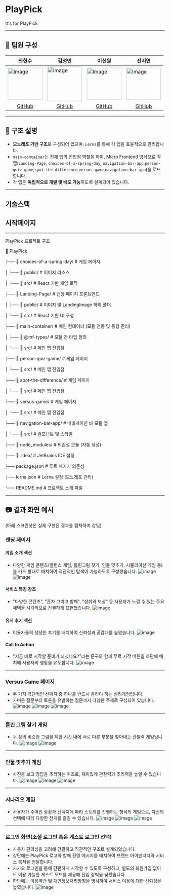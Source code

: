 # PlayPick
It's for PlayPick

---
## 👤 팀원 구성

<table class="tg"><thead>
  <tr>
    <th class="tg-9353"><span style="font-weight:bold">최현수</span></th>
    <th class="tg-9353"><span style="font-weight:bold">김정민</span></th>
    <th class="tg-9353"><span style="font-weight:bold">이신원</span></th>
    <th class="tg-9353"><span style="font-weight:bold">전지연</span></th>
  </tr></thead>
<tbody>
  <tr>
    <td class="tg-9353"><img src="https://cdn.discordapp.com/attachments/1383999022238273586/1384715997809741945/image.png?ex=685370c4&is=68521f44&hm=a179a00ce94ed8a5958c96b23ad7bffe5b7f4daddb69ae2b87bd6bc187ef71f8&" alt="Image" width="109" height="100"></td>
   <td class="tg-9353"><img src="https://avatars.githubusercontent.com/u/6846349?s=80&v=4" alt="Image" width="109" height="109"></td>
    <td class="tg-9353"><img src="https://mblogthumb-phinf.pstatic.net/MjAxNzExMTNfOTkg/MDAxNTEwNTE5MDU1OTAx.CgrsefuknGH3WyTiveT8LsFGXw288baNiov22l9sCywg.x3YtB2I7VXitiMcvgOkRkiH5umtLrNWj7IothphFwF0g.PNG.211grims/136.png?type=w800" alt="Image" width="109" height="100"></td>
    <td class="tg-9353"><img src="https://cdn.discordapp.com/attachments/1383999022238273586/1384715530136715366/1750066148038.jpg?ex=68537055&is=68521ed5&hm=74fb22315aca7246b65fbf04678837fb854606ec610d37f84029ecbba24a583b&" alt="Image" width="109" height="100"></td>
  </tr>
  <tr>
<td class="tg-7btt" style="text-align: center;">
  <a href="https://github.com/IMCODER0000" target="_blank" rel="noopener noreferrer" >GitHub</a>
</td>
<td class="tg-7btt" style="text-align: center;">
  <a href="https://github.com/Mur-pixel" target="_blank" rel="noopener noreferrer">GitHub</a>
</td>
<td class="tg-9353" style="text-align: center;">
  <a href="https://github.com/redEevee" target="_blank" rel="noopener noreferrer">GitHub</a>
</td>
<td class="tg-7btt" style="text-align: center;">
  <a href="https://github.com/dia0723" target="_blank" rel="noopener noreferrer">GitHub</a>
</td>

  </tr>
</tbody></table>
  
  
</div>

---

## 🧩 구조 설명

- **모노레포 기반 구조**로 구성되어 있으며, `Lerna`를 통해 각 앱을 효율적으로 관리합니다.
- `main-container`는 전체 앱의 진입점 역할을 하며, Micro Frontend 방식으로 각 앱(`Landing-Page`, `choices-of-a-spring-day`, `navigation-bar-app`,`person-quiz-game`,`spot-the-difference`,`versus-game`,`navigation-bar-app`)을 로드합니다.
- 각 앱은 **독립적으로 개발 및 배포 가능**하도록 설계되어 있습니다.
  
---
기술스택
---
시작페이지 
---

---

<!DOCTYPE html>
<html lang="ko">
<head>
  <meta charset="UTF-8" />
 PlayPick 프로젝트 구조
 
</head>
<body>
  <div>
    <p><span class="folder">📁 PlayPick</span></p>
    <p>├── <span class="folder">📁 choices-of-a-spring-day/</span> # 게임 페이지</p>
    <p>│   ├── <span class="folder">📁 public/</span> # 이미지 리소스</p>
    <p>│   └── <span class="folder">📁 src/</span> # React 기반 게임 로직</p>
    <p>├── <span class="folder">📁 Landing-Page/</span> # 랜딩 페이지 프론트엔드</p>
    <p>│   ├── <span class="folder">📁 public/</span> # 이미지 및 LandingImage 하위 폴더</p>
    <p>│   └── <span class="folder">📁 src/</span> # React 기반 UI 구성</p>
    <p>├── <span class="folder">📁 main-container/</span> # 메인 컨테이너 (모듈 연동 및 통합 관리)</p>
    <p>│   ├── <span class="folder">📁 @mf-types/</span> # 모듈 간 타입 정의</p>
    <p>│   └── <span class="folder">📁 src/</span> # 메인 앱 진입점</p>
    <p>├── <span class="folder">📁 person-quiz-game/</span> # 게임 페이지</p>
    <p>│   └── <span class="folder">📁 src/</span> # 메인 앱 진입점</p>
    <p>├── <span class="folder">📁 spot-the-difference/</span> # 게임 페이지</p>
    <p>│   └── <span class="folder">📁 src/</span> # 메인 앱 진입점</p>
    <p>├── <span class="folder">📁 versus-game/</span> # 게임 페이지</p>
    <p>│   └── <span class="folder">📁 src/</span> # 메인 앱 진입점</p>
    <p>├── <span class="folder">📁 navigation-bar-app/</span> # 네비게이션 바 모듈 앱</p>
    <p>│   └── <span class="folder">📁 src/</span> # 컴포넌트 및 스타일</p>
    <p>├── <span class="folder">📁 node_modules/</span> # 의존성 모듈 (자동 생성)</p>
    <p>├── <span class="folder">📁 .idea/</span> # JetBrains IDE 설정</p>
    <p>├── <span class="file">package.json</span> # 루트 패키지 의존성</p>
    <p>├── <span class="file">lerna.json</span> # Lerna 설정 (모노레포 관리)</p>
    <p>└── <span class="file">README.md</span> # 프로젝트 소개 파일</p>
  </div>
</body>
</html>

---

## 📷 결과 화면 예시
(아래 스크린샷은 실제 구현된 결과를 캡쳐하여 삽입)

### 랜딩 페이지

#### 게임 소개 섹션 
- 다양한 게임 콘텐츠(밸런스 게임, 틀린그림 찾기, 인물 맞추기, 시뮬레이션 게임 등)를 카드 형태로 배치하여 직관적인 탐색이 가능하도록 구성했습니다.
![image](https://github.com/user-attachments/assets/b4f25cd1-aa6e-4702-8656-fae8e452a00d)
![image](https://github.com/user-attachments/assets/674e837c-f585-46f6-a902-70306117dbb3)

#### 서비스 특징 강조
- "다양한 콘텐츠", "혼자 그리고 함께", "성취와 보상" 등 사용자가 느낄 수 있는 주요 혜택을 시각적으로 간결하게 표현했습니다.
![image](https://github.com/user-attachments/assets/5f24745d-b3a6-4460-bc8e-8d1c8ff67ce0)

#### 유저 후기 섹션
- 이용자들의 생생한 후기를 배치하여 신뢰성과 공감대를 높였습니다.
![image](https://github.com/user-attachments/assets/c460139a-2e50-4e84-99e9-c4be10a08f0c)

#### Call to Action
- "지금 바로 시작할 준비가 되셨나요?"라는 문구와 함께 무료 시작 버튼을 하단에 배치해 사용자의 행동을 유도합니다.
![image](https://github.com/user-attachments/assets/ff838878-8b3c-4257-b25c-96ef16c7df26)

---

### Versus Game 페이지
- 두 가지 극단적인 선택지 중 하나를 반드시 골라야 하는 심리게임입니다.
- 가벼운 질문부터 토론을 유발하는 질문까지 다양한 주제로 구성되어 있습니다.
![image](https://github.com/user-attachments/assets/3127a195-4bbb-4fef-b308-4b324b20f986)
![image](https://github.com/user-attachments/assets/d5eab00a-5471-4189-96be-c9e43bebca6c)
![image](https://github.com/user-attachments/assets/b41d4370-6e21-4d99-9fff-c075f22e6616)

---

### 틀린 그림 찾기 게임
- 두 장의 비슷한 그림을 제한 시간 내에 서로 다른 부분을 찾아내는 관찰력 게임입니다.
![image](https://github.com/user-attachments/assets/37ed29d5-4cb0-4aa8-9f88-d4f94c1c36fa)
![image](https://github.com/user-attachments/assets/e18ca7ab-bba9-4740-a7eb-a296eb8d1ee9)

---

### 인물 맞추기 게임
- 사진을 보고 정답을 추리하는 퀴즈로, 재미있게 관찰력과 추리력을 높일 수 있습니다.
![image](https://github.com/user-attachments/assets/d41a1665-f397-49b7-ad88-bc0a81f180da)
![image](https://github.com/user-attachments/assets/e6c2fcbd-1776-4beb-a087-1d0dbcc087a1)
![image](https://github.com/user-attachments/assets/7aa49c51-9ad6-4aaa-b7c6-6094abc7f37b)

---

### 시나리오 게임
- 사용자가 주어진 상황과 선택지에 따라 스토리를 진행하는 형식의 게임으로, 자신의 선택에 따라 다양한 전개를 즐길 수 있습니다.
![image](https://github.com/user-attachments/assets/2273c812-9cfb-4b22-a312-cfc1321366f6)
![image](https://github.com/user-attachments/assets/1d70f9d2-d0c5-4ef6-ba6c-2533aad66040)
![image](https://github.com/user-attachments/assets/d1646219-ffb8-4684-9f84-5b516afa3dae)

---

### 로그인 화면(소셜 로그인 혹은 게스트 로그인 선택)
- 사용자 편의성을 고려해 간결하고 직관적인 구조로 설계되었습니다.
- 상단에는 PlayPick 로고와 함께 환영 메시지를 배치하여 브랜드 아이덴티티와 서비스 목적을 전달합니다.
- 카카오 로그인을 통해 간편하게 시작할 수 있도록 구성하고, 별도의 회원가입 없이도 이용 가능한 게스트 모드를 제공해 진입 장벽을 낮췄습니다.
- 하단에는 이용약관 및 개인정보처리방침을 명시하여 서비스 이용에 대한 신뢰성을 높였습니다.
![image](https://github.com/user-attachments/assets/c816b533-14d2-4b0a-a912-e4bb6f8a32a2)




